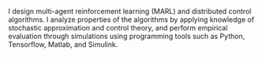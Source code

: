 I design multi-agent reinforcement learning (MARL) and distributed control algorithms.
I analyze properties of the algorithms by applying knowledge of stochastic approximation
and control theory, and perform empirical evaluation through simulations using programming
tools such as Python, Tensorflow, Matlab, and Simulink.

